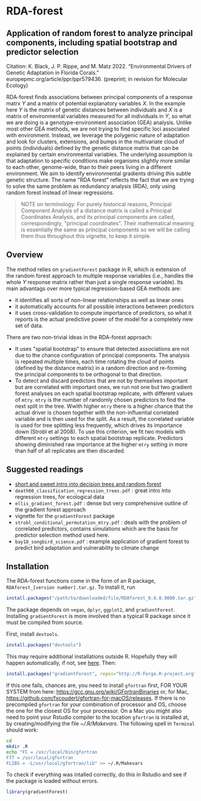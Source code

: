 # RDA-forest
## Application of random forest to analyze principal components, including spatial bootstrap and predictor selection

Citation: K. Black, J. P. Rippe, and M. Matz 2022. “Environmental Drivers of Genetic Adaptation in Florida Corals.” europepmc.org/article/ppr/ppr579436. (preprint; in revision for Molecular Ecology)

RDA-forest finds associations between principal components of a response matrx *Y* and a matrix of potential explanatory variables *X*. In the example here *Y* is the matrix of genetic distances between individuals and *X* is a matrix of environmental variables measured for all individuals in *Y*, so what we are doing is a genotype-environment association (GEA) analysis. Unlike most other GEA methods, we are not trying to find specific loci associated with environment. Instead, we leverage the polygenic nature of adaptation and look for clusters, extensions, and bumps in the multivariate cloud of points (individuals) defined by the genetic distance matrix that can be explained by certain environmental variables. The underlying assumption is that adaptation to specific conditions make organisms slightly more similar to each other, genome-wide, than to their peers living in a different environment. We aim to identify environmental gradients driving this subtle genetic structure. The name "RDA forest" reflects the fact that we are trying to solve the same problem as redundancy analysis (RDA), only using random forest instead of linear regressions. 

> NOTE on terminology: For purely historical reasons, Principal Component Analysis of a distance matrix is called a Principal Coordinates Analysis, and its principal components are called, correspondingly, "principal coordinates". Their mathematical meaning is essentially the same as principal components so we will be calling them thus throughout this vignette, to keep it simple. 

## Overview ##

The method relies on `gradientForest` package in R, which is extension of the random forest approach to multiple response variables (i.e., handles the whole *Y* response matrix rather than just a single response variable). Its main advantags over more typical regression-based GEA methods are:
- it identifies all sorts of non-linear relationships as well as linear ones
- it automatically accounts for all possible interactions between predictors
- it uses cross-validation to compute importance of predictors, so what it reports is the actual predictive power of the model for a completely new set of data.

There are two non-trivial ideas in the RDA-forest approach:
- It uses "spatial bootstrap" to ensure that detected associations are not due to the chance configuration of principal components. The analysis is repeated multiple times, each time rotating the cloud of points (defined by the distance matrix) in a random direction and re-forming the principal components to be orthogonal to that direction.
- To detect and discard predictors that are not by themselves important but are correlated with important ones, we run not one but two gradient forest analyses on each spatial bootstrap replicate, with different values of `mtry`. `mtry` is the number of randomly chosen predictors to find the next split in the tree. Wwith higher `mtry` there is a higher chance that the actual driver is chosen together with the non-influential correlated variable and is then used for the split. As a result, the correlated variable is used for tree splitting less frequently, which drives its importance down (Strobl et al 2008). To use this criterion, we fit two models with different `mtry` settings to each spatial bootstrap replicate. Predictors showing diminished raw importance at the higher `mtry` setting in more than half of all replicates are then discarded.

## Suggested readings
- [short and sweet intro into decision trees and random forest](https://towardsdatascience.com/understanding-random-forest-58381e0602d2)
- `death00_classification_regression_trees.pdf` : great intro into regression trees, for ecological data
- `ellis_gradient_forest.pdf` : dense but very comprehensive outline of the gradient forest approach
-  vignette for the `gradientForest` package
- `strobl_conditional_permutation_mtry.pdf` : deals with the problem of correlated predictors, contains simulations which are the basis for predictor selection method used here.
- `bay18_songbird_science.pdf` : example application of gradient forest to predict bird adaptation and vulnerability to climate change

## Installation 

The RDA-forest functions come in the form of an R package, `RDAforest_[version number].tar.gz`. To install it, run
```R
install.packages("/path/to/downloaded/file/RDAforest_0.0.0.9000.tar.gz")
```
The package depends on `vegan`, `dplyr`, `ggplot2`, and `gradientForest`. Installing `gradientForest` is more involved than a typical R package since it must be compiled from source. 

First, install `devtools`. 
```R
install.packages("devtools")
```
This may require additional installations outside R. Hopefully they will happen automatically, if not, see [here](https://www.r-project.org/nosvn/pandoc/devtools.html).
Then:
```R
install.packages("gradientForest", repos="http://R-Forge.R-project.org")
```
If this one fails, chances are, you need to install `gfortran` first, FOR YOUR SYSTEM from here:
https://gcc.gnu.org/wiki/GFortranBinaries or, for Mac, https://github.com/fxcoudert/gfortran-for-macOS/releases. If there is no precompiled `gfortran` for your combination of processor and OS, choose the one for the closest OS for your processor.
On a Mac you might also need to point your Rstudio compiler to the location `gfortran` is installed at, by creating/modifying the file *~/.R/Makevars*. The following spell in `Terminal` should work:
```sh
cd
mkdir .R
echo "FC = /usr/local/bin/gfortran
F77 = /usr/local/gfortran
FLIBS = -L/usr/local/gfortran/lib" >> ~/.R/Makevars
```
To check if everything was intalled correctly, do this in Rstudio and see if the package is loaded without errors.
```R
library(gradientForest)
```

